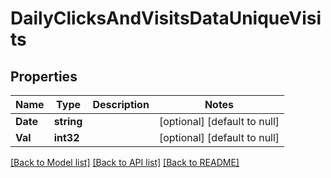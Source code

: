# DailyClicksAndVisitsDataUniqueVisits

## Properties
Name | Type | Description | Notes
------------ | ------------- | ------------- | -------------
**Date** | **string** |  | [optional] [default to null]
**Val** | **int32** |  | [optional] [default to null]

[[Back to Model list]](../README.md#documentation-for-models) [[Back to API list]](../README.md#documentation-for-api-endpoints) [[Back to README]](../README.md)

